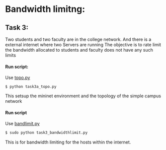 # Bandwidth limitng:

## Task 3:
Two students and two faculty are in the college network.
And there is a external internet where two Servers are running
The objective is to rate limit the bandwidth allocated to students and faculty does not have any such limits

#### Run script:
Use [topo.py](https://github.com/shreyakupadhyay/SDN-Project/blob/master/scripts/task3a_topo.py)
```
$ python task3a_topo.py
```
This setsup the mininet environment and the topology of the simple campus network


#### Run script
Use [bandlimit.py](https://github.com/shreyakupadhyay/SDN-Project/blob/master/scripts/task3_bandwidthlimit.py)
```sh
$ sudo python task3_bandwidthlimit.py 
```

This is for bandwidth limiting for the hosts within the internet.
